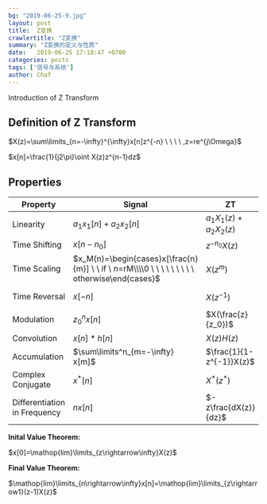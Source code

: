```yaml
---
bg: "2019-06-25-9.jpg"
layout: post
title:  Z变换
crawlertitle: "Z变换"
summary: "Z变换的定义与性质"
date:   2019-06-25 17:18:47 +0700
categories: posts
tags: ['信号与系统']
author: Chaf
---
```


Introduction of Z Transform

## Definition of Z Transform

$X(z)=\sum\limits_{n=-\infty}^{\infty}x[n]z^{-n} \ \ \ \ ,z=re^{j\Omega}$

$x[n]=\frac{1}{j2\pi}\oint X(z)z^{n-1}dz$ 

## Properties

| Property                     | Signal                                                       | ZT                       | ROC                   |
| ---------------------------- | ------------------------------------------------------------ | ------------------------ | --------------------- |
| Linearity                    | $a_1x_1[n]+a_2x_2[n]$                                        | $a_1X_1(z)+a_2X_2(z)$    | $R_1 \cap R_2$        |
| Time Shifting                | $x[n-n_0]$                                                   | $z^{-n_0}X(z)$           | R                     |
| Time Scaling                 | $x_M(n)=\begin{cases}x[\frac{n}{m}] \ \ if \ n=rM\\\\0 \ \ \ \ \ \ \ \ \ otherwise\end{cases}$ | $X(z^m)$                 | $R^{\frac{1}{m}}$     |
| Time Reversal                | $x[-n]$                                                      | $X(z^{-1})$              | $\frac{1}{R}$         |
| Modulation                   | $z_0^nx[n]$                                                  | $X(\frac{z}{z_0})$       | $R\mid z_0\ \mid$     |
| Convolution                  | $x[n]\ast h[n]$                                              | $X(z)H(z)$               | $R_x \cap R_h$        |
| Accumulation                 | $\sum\limits^n_{m=-\infty} x[m]$                             | $\frac{1}{1-z^{-1}}X(z)$ | $R\cap(\mid z\mid>1)$ |
| Complex Conjugate            | $x^*[n]$                                                     | $X^\ast(z^\ast)$         | R                     |
| Differentiation in Frequency | $nx[n]$                                                      | $-z\frac{dX(z)}{dz}$     | R                     |

**Inital Value Theorem:**

$x[0]=\mathop{lim}\limits_{z\rightarrow\infty}X(z)$

**Final Value Theorem:**

$\mathop{lim}\limits_{n\rightarrow\infty}x[n]=\mathop{lim}\limits_{z\rightarrow1}(z-1)X(z)$

